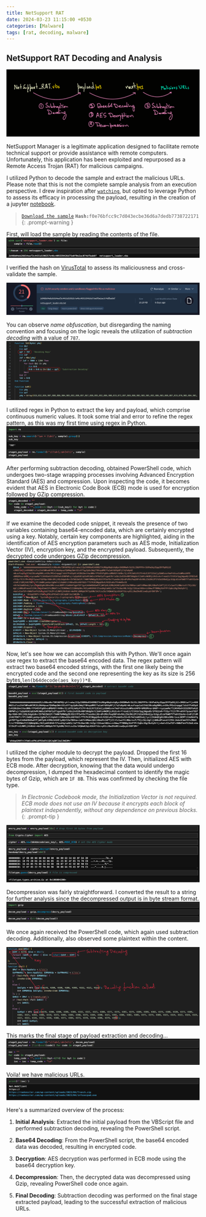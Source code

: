 ```yaml
---
title: NetSupport RAT
date: 2024-03-23 11:15:00 +0530
categories: [Malware]
tags: [rat, decoding, malware]
---
```



## NetSupport RAT Decoding and Analysis

![](assets/images/netsupport_rat/netsupport_rat_decoding.png)

NetSupport Manager is a legitimate application designed to facilitate remote technical support or provide assistance with remote computers. Unfortunately, this application has been exploited and repurposed as a Remote Access Trojan (RAT) for malicious campaigns.

I utilized Python to decode the sample and extract the malicious URLs. Please note that this is not the complete sample analysis from an execution perspective. I drew inspiration after [`watching`](https://youtu.be/CIg4TXFJRK0), but opted to leverage Python to assess its efficacy in processing the payload, resulting in the creation of a jupyter [notebook](/assets/other/NetSupport_RAT_Decoding.ipynb).


> [`Download the sample`](https://bazaar.abuse.ch/sample/befc7ebbea2d04c14e45bd52b1db9427afce022d7e2df331779dae3dfe85bfab/?ref=embee-research.ghost.io)  __`Hash:`__`f0e76bfcc9c7d043ecbe36d6a7dedb7738722171`
{: .prompt-warning }

First, will load the sample by reading the contents of the file.
![](assets/images/netsupport_rat/load_sample.png)

I verified the hash on [VirusTotal](https://www.virustotal.com/gui/file/2d48b04eb26654eaf3c4431d190257e46c409339426d75e0f0e2ac074dfbab6f) to assess its maliciousness and cross-validate the sample.

![](assets/images/netsupport_rat/virustotal.png) 

You can observe *name obfuscation*, but disregarding the naming convention and focusing on the logic reveals the utilization of *subtraction decoding* with a value of `787`.
![](assets/images/netsupport_rat/load_code.png)

I utilized regex in Python to extract the key and payload, which comprise continuous numeric values. It took some trial and error to refine the regex pattern, as this was my first time using regex in Python.
![](assets/images/netsupport_rat/extract_payload_1.png)

After performing subtraction decoding, obtained PowerShell code, which undergoes two-stage wrapping processes involving Advanced Encryption Standard (AES) and compression. Upon inspecting the code, it becomes evident that AES in Electronic Code Book (ECB) mode is used for encryption followed by GZip compression.
![](assets/images/netsupport_rat/decoding_payload_1.png)

If we examine the decoded code snippet, it reveals the presence of two variables containing base64-encoded data, which are certainly encrypted using a key. Notably, certain key components are highlighted, aiding in the identification of AES encryption parameters such as AES mode, Initialization Vector (IV), encryption key, and the encrypted payload. Subsequently, the decrypted code undergoes GZip decompression.
![](assets/images/netsupport_rat/decoded_stage_1.png)

Now, let's see how we can accomplish this with Python. We'll once again use regex to extract the base64 encoded data. The regex pattern will extract two base64 encoded strings, with the first one likely being the encrypted code and the second one representing the key as its size is 256 bytes,`len(b64decode(aes_key))*8`.
![](assets/images/netsupport_rat/extract_base64.png)

I utilized the cipher module to decrypt the payload. Dropped the first 16 bytes from the payload, which represent the IV. Then, initialized AES with ECB mode. After decryption, knowing that the data would undergo decompression, I dumped the hexadecimal content to identify the magic bytes of Gzip, which are `1F 8B`. This was confirmed by checking the file type.

> _In Electronic Codebook mode, the Initialization Vector is not required. ECB mode does not use an IV because it encrypts each block of plaintext independently, without any dependence on previous blocks._
{: .prompt-tip }

![](assets/images/netsupport_rat/decryption.png)

Decompression was fairly straightforward. I converted the result to a string for further analysis since the decompressed output is in byte stream format.
![](assets/images/netsupport_rat/decompression.png)

We once again received the PowerShell code, which again used subtraction decoding. Additionally, also observed some plaintext within the content.

![](assets/images/netsupport_rat/code_stage_2.png)

This marks the final stage of payload extraction and decoding...
![](assets/images/netsupport_rat/stage_3.png)

Voila! we have malicious URLs.
![](assets/images/netsupport_rat/ioc.png)

Here's a summarized overview of the process:
1. **Initial Analysis**: Extracted the initial payload from the VBScript file and performed subtraction decoding, revealing the PowerShell script.

2. **Base64 Decoding**: From the PowerShell script, the base64 encoded data was decoded, resulting in encrypted code.

3. **Decryption**: AES decryption was performed in ECB mode using the base64 decryption key.

4. **Decompression**: Then, the decrypted data was decompressed using Gzip, revealing PowerShell code once again.

5. **Final Decoding**: Subtraction decoding was performed on the final stage extracted payload, leading to the successful extraction of malicious URLs.

